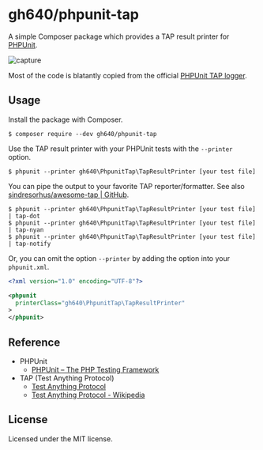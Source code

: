 # gh640/phpunit-tap

A simple Composer package which provides a TAP result printer for [PHPUnit](https://github.com/sebastianbergmann/phpunit).

![capture](https://raw.githubusercontent.com/gh640/phpunit-tap/master/assets/capture.gif)

Most of the code is blatantly copied from the official [PHPUnit TAP logger](https://github.com/sebastianbergmann/phpunit/blob/5.7/src/Util/Log/TAP.php).


## Usage

Install the package with Composer.

    $ composer require --dev gh640/phpunit-tap

Use the TAP result printer with your PHPUnit tests with the `--printer` option.

    $ phpunit --printer gh640\PhpunitTap\TapResultPrinter [your test file]

You can pipe the output to your favorite TAP reporter/formatter. See also <a href="https://github.com/sindresorhus/awesome-tap">sindresorhus/awesome-tap | GitHub</a>.

    $ phpunit --printer gh640\PhpunitTap\TapResultPrinter [your test file] | tap-dot
    $ phpunit --printer gh640\PhpunitTap\TapResultPrinter [your test file] | tap-nyan
    $ phpunit --printer gh640\PhpunitTap\TapResultPrinter [your test file] | tap-notify

Or, you can omit the option `--printer` by adding the option into your `phpunit.xml`.

```xml
<?xml version="1.0" encoding="UTF-8"?>

<phpunit
  printerClass="gh640\PhpunitTap\TapResultPrinter"
>
</phpunit>
```


## Reference

- PHPUnit
    - <a href="https://phpunit.de/">PHPUnit – The PHP Testing Framework</a>
- TAP (Test Anything Protocol)
    - <a href="https://testanything.org/">Test Anything Protocol</a>
    - <a href="https://en.wikipedia.org/wiki/Test_Anything_Protocol">Test Anything Protocol - Wikipedia</a>


## License

Licensed under the MIT license.
